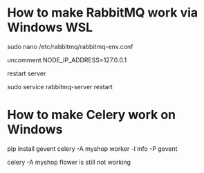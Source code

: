 # How to make RabbitMQ work via Windows WSL

sudo nano /etc/rabbitmq/rabbitmq-env.conf 

uncomment NODE_IP_ADDRESS=127.0.0.1

restart server

sudo service rabbitmq-server restart

# How to make Celery work on Windows

pip install gevent
celery -A myshop worker -l info -P gevent

celery -A myshop flower is still not working